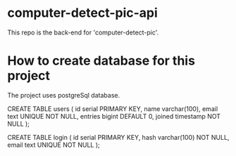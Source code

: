 # computer-detect-pic-api

This repo is the back-end for 'computer-detect-pic'.

# How to create database for this project
The project uses postgreSql database.

CREATE TABLE users (
    id serial PRIMARY KEY,
    name varchar(100),
    email text UNIQUE NOT NULL,
    entries bigint DEFAULT 0,
    joined timestamp NOT NULL
  );

CREATE TABLE login (
  id serial PRIMARY KEY,
  hash varchar(100) NOT NULL,
  email text UNIQUE NOT NULL
);
